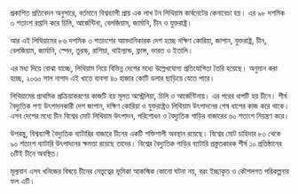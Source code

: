 প্রকাশিত প্রতিবেদন অনুসারে, বর্তমানে বিশ্বব্যাপী প্রায় এক লাখ টন লিথিয়াম কার্বনেটের কেনাবেচা হয়। এর ৯৮ দশমিক ৩ শতাংশ রপ্তানি করে চিলি, আর্জেন্টিনা, বেলজিয়াম, জার্মানি, চীন ও যুক্তরাষ্ট্র।

আর এই লিথিয়ামের ৮৬ দশমিক ৩ শতাংশের আমদানিকারক দেশ হচ্ছে দক্ষিণ কোরিয়া, জাপান, যুক্তরাষ্ট্র, চীন, বেলজিয়াম, জার্মানি, স্পেন, তুরস্ক, রাশিয়া, থাইল্যান্ড, ফ্রান্স, ভারত ও ইতালি।

এর মধ্য দিয়ে বোঝা যাচ্ছে, লিথিয়াম নিয়ে বিভিন্ন দেশের মধ্যে উল্লেখযোগ্য প্রতিযোগিতা তৈরি হয়েছে। অনুমান করা হচ্ছে, ২০৩০ সাল নাগাদ এই খাতে ব্যবসা ৪০ হাজার কোটি ডলার ছাড়িয়ে যেতে পারে।

লিথিয়ামের প্রাথমিক প্রক্রিয়াকরণের কাজটি হয় মূলত অস্ট্রেলিয়া, চিলি ও আর্জেন্টিনায়। এর পরের ধাপটি হয় চীনে। শীর্ষ বৈদ্যুতিক পণ্য উৎপাদনকারী দেশ জাপান, দক্ষিণ কোরিয়া ও যুক্তরাষ্ট্রও লিথিয়াম উৎপাদনের শেষ ধাপের কাজ করে থাকে। এসব দেশের মধ্যে চীন বিশ্বের মোট লিথিয়াম উৎপাদন, পরিশোধন ও বৈদ্যুতিক গাড়ির বাজারের ৬০ শতাংশ নিয়ন্ত্রণ করে।

উপরন্তু, বিশ্বব্যাপী বৈদ্যুতিক ব্যাটারির বাজারে চীনের একটি শক্তিশালী অবস্থান রয়েছে। বিশ্বের মোট চাহিদার ৮০ থেকে ৯০ শতাংশ ব্যাটারি উৎপাদনের ক্ষমতা রয়েছে তাদের। বিশ্বের বৈদ্যুতিক গাড়ির ব্যাটারি প্রস্তুতকারক শীর্ষ ১০ প্রতিষ্ঠানের ৬টিই চীনে অবস্থিত।

মূল্যবান এসব খনিজের বিষয়ে চীনের নেতৃত্বের ভূমিকা আকস্মিক কোনো ঘটনা নয়, বরং ইচ্ছাকৃত ও কৌশলগত পরিকল্পনার ফল এটি।
